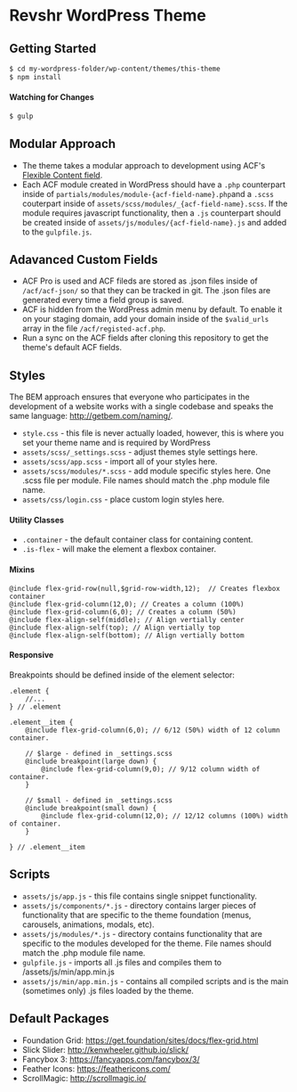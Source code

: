 # Revshr WordPress Theme
## Getting Started
```bash
$ cd my-wordpress-folder/wp-content/themes/this-theme
$ npm install
```

#### Watching for Changes
```bash
$ gulp
```

## Modular Approach
* The theme takes a modular approach to development using ACF's [Flexible Content field](https://www.advancedcustomfields.com/resources/flexible-content/).
* Each ACF module created in WordPress should have a `.php` counterpart inside of `partials/modules/module-{acf-field-name}.php`and a `.scss` couterpart inside of `assets/scss/modules/_{acf-field-name}.scss`. If the module requires javascript functionality, then a `.js` counterpart should be created inside of `assets/js/modules/{acf-field-name}.js` and added to the `gulpfile.js`.

## Adavanced Custom Fields
* ACF Pro is used and ACF fileds are stored as .json files inside of `/acf/acf-json/` so that they can be tracked in git. The .json files are generated every time a field group is saved.
* ACF is hidden from the WordPress admin menu by default. To enable it on your staging domain, add your domain inside of the `$valid_urls` array in the file `/acf/registed-acf.php`.
* Run a sync on the ACF fields after cloning this repository to get the theme's default ACF fields.

## Styles
The BEM approach ensures that everyone who participates in the development of a website works with a single codebase and speaks the same language: http://getbem.com/naming/.

* `style.css` - this file is never actually loaded, however, this is where you set your theme name and is required by WordPress
* `assets/scss/_settings.scss` - adjust themes style settings here.
* `assets/scss/app.scss` - import all of your styles here.
* `assets/scss/modules/*.scss` - add module specific styles here. One .scss file per module. File names should match the .php module file name.
* `assets/css/login.css` - place custom login styles here.

#### Utility Classes
* `.container` - the default container class for containing content.
* `.is-flex` - will make the element a flexbox container.

#### Mixins
```
@include flex-grid-row(null,$grid-row-width,12);  // Creates flexbox container
@include flex-grid-column(12,0); // Creates a column (100%)
@include flex-grid-column(6,0); // Creates a column (50%)
@include flex-align-self(middle); // Align vertially center
@include flex-align-self(top); // Align vertially top
@include flex-align-self(bottom); // Align vertially bottom
```

#### Responsive
Breakpoints should be defined inside of the element selector:
```
.element {
    //...
} // .element

.element__item {
	@include flex-grid-column(6,0); // 6/12 (50%) width of 12 column container.

	// $large - defined in _settings.scss
	@include breakpoint(large down) {
		@include flex-grid-column(9,0); // 9/12 column width of container.
	}

	// $small - defined in _settings.scss
	@include breakpoint(small down) {
		@include flex-grid-column(12,0); // 12/12 columns (100%) width of container.
	}

} // .element__item
```
## Scripts
* `assets/js/app.js` - this file contains single snippet functionality.
* `assets/js/components/*.js` - directory contains larger pieces of functionality that are specific to the theme foundation (menus, carousels, animations, modals, etc).
* `assets/js/modules/*.js` - directory contains functionality that are specific to the modules developed for the theme. File names should match the .php module file name.
* `gulpfile.js` - imports all .js files and compiles them to /assets/js/min/app.min.js
* `assets/js/min/app.min.js` - contains all compiled scripts and is the main (sometimes only) .js files loaded by the theme.


## Default Packages
* Foundation Grid: https://get.foundation/sites/docs/flex-grid.html
* Slick Slider: http://kenwheeler.github.io/slick/
* Fancybox 3: https://fancyapps.com/fancybox/3/
* Feather Icons: https://feathericons.com/
* ScrollMagic: http://scrollmagic.io/
